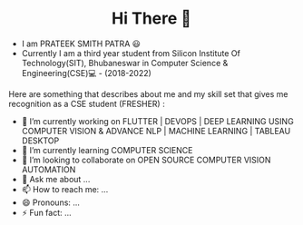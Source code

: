 
<h1 align="center"> Hi There 👋 </h1>

* I am PRATEEK SMITH PATRA 😃
* Currently I am a third year student from Silicon Institute Of Technology(SIT), Bhubaneswar in Computer Science & Engineering(CSE)💻 - (2018-2022)

Here are something that describes about me and my skill set that gives me recognition as a CSE student (FRESHER) :

- 🔭 I’m currently working on FLUTTER | DEVOPS | DEEP LEARNING USING COMPUTER VISION & ADVANCE NLP | MACHINE LEARNING | TABLEAU DESKTOP
- 🌱 I’m currently learning COMPUTER SCIENCE 
- 👯 I’m looking to collaborate on OPEN SOURCE COMPUTER VISION AUTOMATION
- 💬 Ask me about ...
- 📫 How to reach me: ...
- 😄 Pronouns: ...
- ⚡ Fun fact: ...
